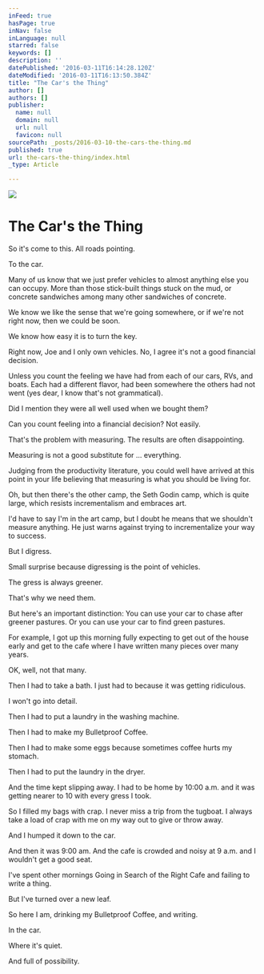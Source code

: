 ```yaml
---
inFeed: true
hasPage: true
inNav: false
inLanguage: null
starred: false
keywords: []
description: ''
datePublished: '2016-03-11T16:14:28.120Z'
dateModified: '2016-03-11T16:13:50.384Z'
title: "The Car's the Thing"
author: []
authors: []
publisher:
  name: null
  domain: null
  url: null
  favicon: null
sourcePath: _posts/2016-03-10-the-cars-the-thing.md
published: true
url: the-cars-the-thing/index.html
_type: Article

---
```

![](https://the-grid-user-content.s3-us-west-2.amazonaws.com/fc11890e-33c6-4267-9c6b-6f646a0cc383.jpg)

# The Car's the Thing

So it's come to this. All roads pointing. 

To the car.

Many of us know that we just prefer vehicles to almost anything else you can occupy. More than those stick-built things stuck on the mud, or concrete sandwiches among many other sandwiches of concrete.

We know we like the sense that we're going somewhere, or if we're not right now, then we could be soon.

We know how easy it is to turn the key.

Right now, Joe and I only own vehicles. No, I agree it's not a good financial decision.

Unless you count the feeling we have had from each of our cars, RVs, and boats. Each had a different flavor, had been somewhere the others had not went (yes dear, I know that's not grammatical).

Did I mention they were all well used when we bought them?

Can you count feeling into a financial decision? Not easily.

That's the problem with measuring. The results are often disappointing.

Measuring is not a good substitute for ... everything.

Judging from the productivity literature, you could well have arrived at this point in your life believing that measuring is what you should be living for.

Oh, but then there's the other camp, the Seth Godin camp, which is quite large, which resists incrementalism and embraces art.

I'd have to say I'm in the art camp, but I doubt he means that we shouldn't measure anything. He just warns against trying to incrementalize your way to success.

But I digress.

Small surprise because digressing is the point of vehicles.

The gress is always greener.

That's why we need them.

But here's an important distinction: You can use your car to chase after greener pastures. Or you can use your car to find green pastures.

For example, I got up this morning fully expecting to get out of the house early and get to the cafe where I have written many pieces over many years.

OK, well, not that many.

Then I had to take a bath. I just had to because it was getting ridiculous. 

I won't go into detail.

Then I had to put a laundry in the washing machine.

Then I had to make my Bulletproof Coffee.

Then I had to make some eggs because sometimes coffee hurts my stomach.

Then I had to put the laundry in the dryer.

And the time kept slipping away. I had to be home by 10:00 a.m. and it was getting nearer to 10 with every gress I took.

So I filled my bags with crap. I never miss a trip from the tugboat. I always take a load of crap with me on my way out to give or throw away.

And I humped it down to the car.

And then it was 9:00 am. And the cafe is crowded and noisy at 9 a.m. and I wouldn't get a good seat.

I've spent other mornings Going in Search of the Right Cafe and failing to write a thing.

But I've turned over a new leaf.

So here I am, drinking my Bulletproof Coffee, and writing. 

In the car.

Where it's quiet.

And full of possibility.